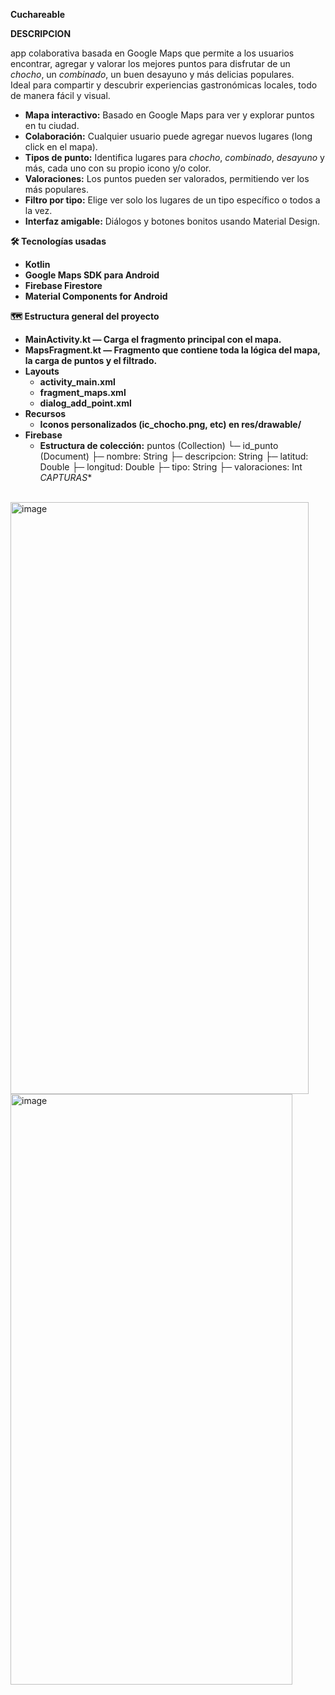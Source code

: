  **Cuchareable** 
 
  **DESCRIPCION**
  
app colaborativa basada en Google Maps que permite a los usuarios encontrar, agregar y valorar los mejores puntos para disfrutar de un *chocho*, un *combinado*, un buen desayuno y más delicias populares.  
Ideal para compartir y descubrir experiencias gastronómicas locales, todo de manera fácil y visual.


- **Mapa interactivo:** Basado en Google Maps para ver y explorar puntos en tu ciudad.
- **Colaboración:** Cualquier usuario puede agregar nuevos lugares (long click en el mapa).
- **Tipos de punto:** Identifica lugares para *chocho*, *combinado*, *desayuno* y más, cada uno con su propio icono y/o color.
- **Valoraciones:** Los puntos pueden ser valorados, permitiendo ver los más populares.
- **Filtro por tipo:** Elige ver solo los lugares de un tipo específico o todos a la vez.
- **Interfaz amigable:** Diálogos y botones bonitos usando Material Design.


**🛠️ Tecnologías usadas**
- **Kotlin**
- **Google Maps SDK para Android**
- **Firebase Firestore**
- **Material Components for Android**

**🗺️ Estructura general del proyecto**
- **MainActivity.kt — Carga el fragmento principal con el mapa.**
- **MapsFragment.kt — Fragmento que contiene toda la lógica del mapa, la carga de puntos y el filtrado.**
- **Layouts**
  - **activity_main.xml**
  - **fragment_maps.xml**
  - **dialog_add_point.xml**
- **Recursos**
  - **Iconos personalizados (ic_chocho.png, etc) en res/drawable/**
- **Firebase**
  - **Estructura de colección:**
puntos (Collection)
  └─ id_punto (Document)
      ├─ nombre: String
      ├─ descripcion: String
      ├─ latitud: Double
      ├─ longitud: Double
      ├─ tipo: String
      ├─ valoraciones: Int
 *CAPTURAS**
<br>
<img width="477" height="947" alt="image" src="https://github.com/user-attachments/assets/e00ad9d7-efa3-46d3-9df9-2f9d1a618a69" />
<br>
<img width="451" height="945" alt="image" src="https://github.com/user-attachments/assets/cf855f64-985d-4479-b0d1-1f72c79bfc22" />

